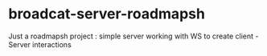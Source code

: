 # broadcat-server-roadmapsh
Just a roadmapsh project : simple server working with WS to create client - Server interactions

